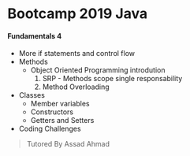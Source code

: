 # Bootcamp 2019 Java

#### Fundamentals 4

* More if statements and control flow
* Methods
	* Object Oriented Programming introdution 
		1. SRP - Methods scope single responsability
		2. Method Overloading
* Classes
	* Member variables 
	* Constructors
	* Getters and Setters
* Coding Challenges


> Tutored By Assad Ahmad